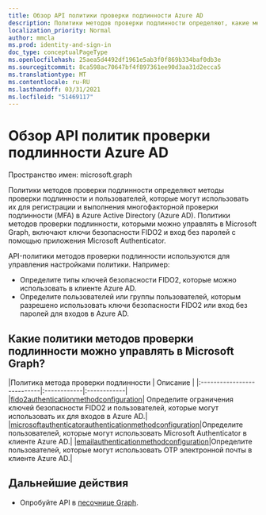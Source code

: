 ```yaml
---
title: Обзор API политики проверки подлинности Azure AD
description: Политики методов проверки подлинности определяют, какие методы проверки подлинности могут использоваться пользователями в Azure AD.
localization_priority: Normal
author: mmcla
ms.prod: identity-and-sign-in
doc_type: conceptualPageType
ms.openlocfilehash: 25aea5d4492df1961e5ab3f0f869b334baf0db3e
ms.sourcegitcommit: 8ca598ac70647bf4f897361ee90d3aa31d2ecca5
ms.translationtype: MT
ms.contentlocale: ru-RU
ms.lasthandoff: 03/31/2021
ms.locfileid: "51469117"
---
```

# <a name="azure-ad-authentication-methods-policies-api-overview"></a>Обзор API политик проверки подлинности Azure AD

Пространство имен: microsoft.graph

Политики методов проверки подлинности определяют методы проверки подлинности и пользователей, которые могут использовать их для регистрации и выполнения многофакторной проверки подлинности (MFA) в Azure Active Directory (Azure AD). [](/azure/active-directory/authentication/concept-authentication-methods) Политики методов проверки подлинности, которыми можно управлять в Microsoft Graph, включают ключи безопасности FIDO2 и вход без паролей с помощью приложения Microsoft Authenticator.

API-политики методов проверки подлинности используются для управления настройками политики. Например:

* Определите типы ключей безопасности FIDO2, которые можно использовать в клиенте Azure AD.
* Определите пользователей или группы пользователей, которым разрешено использовать ключи безопасности FIDO2 или вход без паролей для входов в Azure AD.

## <a name="what-authentication-methods-policies-can-be-managed-in-microsoft-graph"></a>Какие политики методов проверки подлинности можно управлять в Microsoft Graph?

|Политика метода проверки подлинности       | Описание |
|:---------------------------|:------------|:------------|
|[fido2authenticationmethodconfiguration](fido2authenticationmethodconfiguration.md)| Определите ограничения ключей безопасности FIDO2 и пользователей, которые могут использовать их для входов в Azure AD.|
|[microsoftauthenticatorauthenticationmethodconfiguration](microsoftauthenticatorauthenticationmethodconfiguration.md)|Определите пользователей, которые могут использовать Microsoft Authenticator в клиенте Azure AD.|
|[emailauthenticationmethodconfiguration](emailauthenticationmethodconfiguration.md)|Определите пользователей, которые могут использовать OTP электронной почты в клиенте Azure AD.|

## <a name="next-steps"></a>Дальнейшие действия

* Опробуйте API в [песочнице Graph](https://developer.microsoft.com/graph/graph-explorer).
